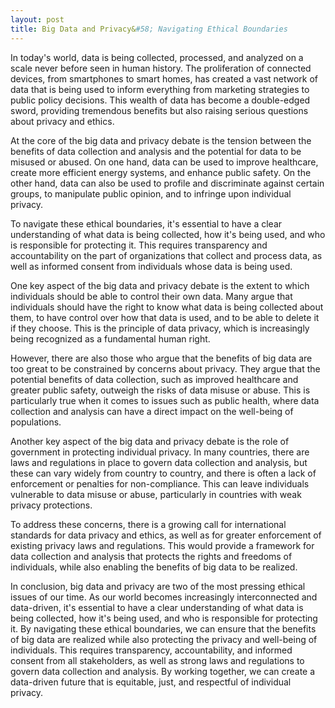 ```yaml
---
layout: post
title: Big Data and Privacy&#58; Navigating Ethical Boundaries
---
```


In today's world, data is being collected, processed, and analyzed on a scale never before seen in human history. The proliferation of connected devices, from smartphones to smart homes, has created a vast network of data that is being used to inform everything from marketing strategies to public policy decisions. This wealth of data has become a double-edged sword, providing tremendous benefits but also raising serious questions about privacy and ethics.

At the core of the big data and privacy debate is the tension between the benefits of data collection and analysis and the potential for data to be misused or abused. On one hand, data can be used to improve healthcare, create more efficient energy systems, and enhance public safety. On the other hand, data can also be used to profile and discriminate against certain groups, to manipulate public opinion, and to infringe upon individual privacy.

To navigate these ethical boundaries, it's essential to have a clear understanding of what data is being collected, how it's being used, and who is responsible for protecting it. This requires transparency and accountability on the part of organizations that collect and process data, as well as informed consent from individuals whose data is being used.

One key aspect of the big data and privacy debate is the extent to which individuals should be able to control their own data. Many argue that individuals should have the right to know what data is being collected about them, to have control over how that data is used, and to be able to delete it if they choose. This is the principle of data privacy, which is increasingly being recognized as a fundamental human right.

However, there are also those who argue that the benefits of big data are too great to be constrained by concerns about privacy. They argue that the potential benefits of data collection, such as improved healthcare and greater public safety, outweigh the risks of data misuse or abuse. This is particularly true when it comes to issues such as public health, where data collection and analysis can have a direct impact on the well-being of populations.

Another key aspect of the big data and privacy debate is the role of government in protecting individual privacy. In many countries, there are laws and regulations in place to govern data collection and analysis, but these can vary widely from country to country, and there is often a lack of enforcement or penalties for non-compliance. This can leave individuals vulnerable to data misuse or abuse, particularly in countries with weak privacy protections.

To address these concerns, there is a growing call for international standards for data privacy and ethics, as well as for greater enforcement of existing privacy laws and regulations. This would provide a framework for data collection and analysis that protects the rights and freedoms of individuals, while also enabling the benefits of big data to be realized.

In conclusion, big data and privacy are two of the most pressing ethical issues of our time. As our world becomes increasingly interconnected and data-driven, it's essential to have a clear understanding of what data is being collected, how it's being used, and who is responsible for protecting it. By navigating these ethical boundaries, we can ensure that the benefits of big data are realized while also protecting the privacy and well-being of individuals. This requires transparency, accountability, and informed consent from all stakeholders, as well as strong laws and regulations to govern data collection and analysis. By working together, we can create a data-driven future that is equitable, just, and respectful of individual privacy.
